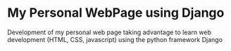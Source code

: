 # My Personal WebPage using Django

Development of my personal web page taking advantage to learn web development (HTML, CSS, javascript) using the python framework Django
